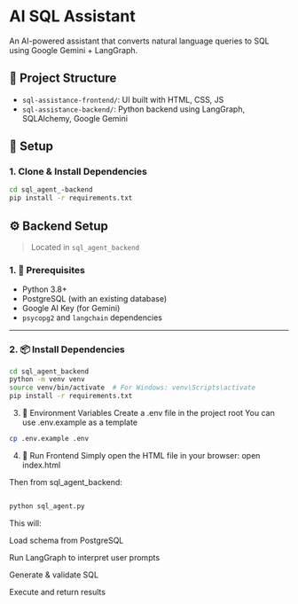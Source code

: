 # AI SQL Assistant

An AI-powered assistant that converts natural language queries to SQL using Google Gemini + LangGraph.

## 📂 Project Structure

- `sql-assistance-frontend/`: UI built with HTML, CSS, JS
- `sql-assistance-backend/`: Python backend using LangGraph, SQLAlchemy, Google Gemini

## 🔐 Setup

### 1. Clone & Install Dependencies

```bash
cd sql_agent_-backend
pip install -r requirements.txt
```

## ⚙️ Backend Setup

> Located in `sql_agent_backend`

### 1. 🔧 Prerequisites

- Python 3.8+
- PostgreSQL (with an existing database)
- Google AI Key (for Gemini)
- `psycopg2` and `langchain` dependencies

---

### 2. 📦 Install Dependencies

```bash
cd sql_agent_backend
python -m venv venv
source venv/bin/activate  # For Windows: venv\Scripts\activate
pip install -r requirements.txt
```

3. 📁 Environment Variables
Create a .env file in the project root 
You can use .env.example as a template
```bash
cp .env.example .env
```

4. 🚀 Run Frontend
Simply open the HTML file in your browser:
open index.html

Then from sql_agent_backend:

```bash

python sql_agent.py
```
This will:

Load schema from PostgreSQL

Run LangGraph to interpret user prompts

Generate & validate SQL

Execute and return results

